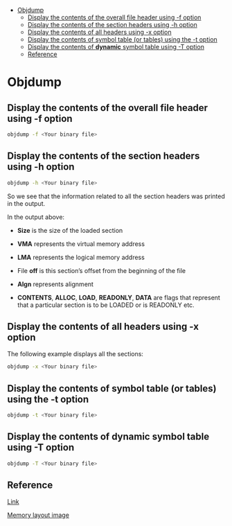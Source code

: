 <!--ts-->
   * [Objdump](#objdump)
      * [Display the contents of the overall file header using -f option](#display-the-contents-of-the-overall-file-header-using--f-option)
      * [Display the contents of the section headers using -h option](#display-the-contents-of-the-section-headers-using--h-option)
      * [Display the contents of all headers using -x option](#display-the-contents-of-all-headers-using--x-option)
      * [Display the contents of symbol table (or tables) using the -t option](#display-the-contents-of-symbol-table-or-tables-using-the--t-option)
      * [Display the contents of <strong>dynamic</strong> symbol table using -T option](#display-the-contents-of-dynamic-symbol-table-using--t-option)
      * [Reference](#reference)

<!-- Added by: gil_diy, at: 2020-08-07T11:19+03:00 -->

<!--te-->


# Objdump

## Display the contents of the overall file header using -f option
```bash
objdump -f <Your binary file>
```

## Display the contents of the section headers using -h option
```bash
objdump -h <Your binary file>
```

So we see that the information related to all the section headers was printed in the output. 

In the output above:
* **Size** is the size of the loaded section

* **VMA** represents the virtual memory address

* **LMA** represents the logical memory address

* File **off** is this section’s offset from the beginning of the file

* **Algn** represents alignment

*  **CONTENTS**, **ALLOC**, **LOAD**, **READONLY**, **DATA** are flags that represent that a particular section is to be LOADED or is READONLY etc.


## Display the contents of all headers using -x option

The following example displays all the sections:

```bash
objdump -x <Your binary file>
```

## Display the contents of symbol table (or tables) using the -t option

```bash
objdump -t <Your binary file>
```

##  Display the contents of **dynamic** symbol table using -T option

```bash
objdump -T <Your binary file>
```



## Reference
[Link](https://www.thegeekstuff.com/2012/09/objdump-examples/)

[Memory layout image](https://www.geeksforgeeks.org/memory-layout-of-c-program/)